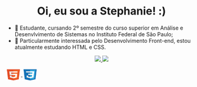 <h1 align="center"> Oi, eu sou a Stephanie! :) </h1>

- 🤎 Estudante, cursando 2º semestre do curso superior em Análise e Desenvlvimento de Sistemas no Instituto Federal de São Paulo;
- 🌱 Particularmente interessada pelo Desenvolvimento Front-end, estou atualmente estudando HTML e CSS.
 
<div align="center">
  <a href="https://github.com/stephanievic">
  <img height="140em" src="https://github-readme-stats.vercel.app/api?username=stephanievic&show_icons=true&theme=dracula&include_all_commits=true&count_private=true"/>
  <img height="140em" src="https://github-readme-stats.vercel.app/api/top-langs/?username=stephanievic&layout=compact&langs_count=7&theme=dracula"/>
</div>

<div style="display: inline_block"><br>
  <img align="center" alt="Rafa-HTML" height="30" width="40" src="https://raw.githubusercontent.com/devicons/devicon/master/icons/html5/html5-original.svg">
  <img align="center" alt="Rafa-CSS" height="30" width="40" src="https://raw.githubusercontent.com/devicons/devicon/master/icons/css3/css3-original.svg">
</div>
